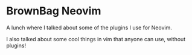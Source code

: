 # BrownBag Neovim

A lunch where I talked about some of the plugins I use for Neovim.

I also talked about some cool things in vim that anyone can use, without plugins!
